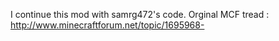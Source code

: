 I continue this mod with samrg472's code.
Orginal MCF tread : http://www.minecraftforum.net/topic/1695968-